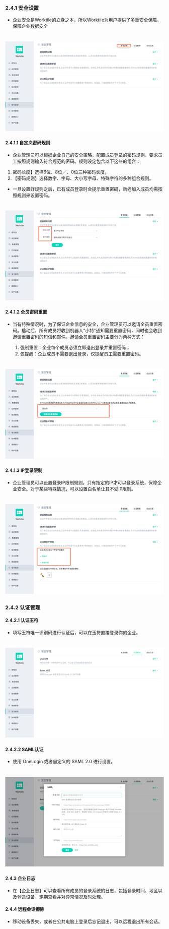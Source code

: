 ### 2.4.1 安全设置
* 企业安全是Worktile的立身之本，所以Worktile为用户提供了多重安全保障，保障企业数据安全

# ![](/assets/7.1安全设置.png)

#### 2.4.1.1 自定义密码规则
* 企业管理员可以根据企业自己的安全策略，配置成员登录的密码规则，要求员工按照规则输入符合规范的密码。规则设定包含以下这些的组合：

 1)  密码长度】选择6位、8位／、0位三种密码长度。
 2) 【密码规则】选择数字、字母、大小写字母、特殊字符的多种组合规则。
 
* 一旦设置好规则之后，已有成员登录时会提示重置密码，新老加入成员均需按照规则来设置密码。

# ![](/assets/7.1.1自定义密码规则.png)

#### 2.4.1.2 全员密码重置
* 当有特殊情况时，为了保证企业信息的安全，企业管理员可以邀请全员重置密码。启动后，所有成员将收到机器人“小特”通知需要重置密码，同时也会收到邀请重置密码的短信和邮件。邀请全员重置密码主要分为两种方式：

  1) 强制重置：企业每个成员必须立即退出登录并重置密码；
  2) 仅提醒：企业成员不需要退出登录，仅提醒员工需要重置密码。
  
# ![](/assets/7.1.2全员密码重置.png)

#### 2.4.1.3 IP登录限制
* 企业管理员可以设置登录IP限制规则，只有指定的IP才可以登录系统，保障企业安全。对于某些特殊情况，可以设置白名单让其不受IP限制。

# ![](/assets/7.1.3IP登陆限制.png)

### 2.4.2 认证管理
#### 2.4.2.1 认证玉符
* 填写玉符唯一识别码进行认证后，可以在玉符直接登录你的企业。

# ![](/assets/7.2.1认证玉符.png)

#### 2.4.2.2 SAML认证
* 使用 OneLogin 或者自定义的 SAML 2.0 进行设置。

# ![](/assets/7.2.2SAML认证.png)

#### 2.4.3 企业日志
* 在【企业日志】可以查看所有成员的登录系统的日志，包括登录时间、地区以及登录设备，定期查看并对异常情况及时处理。

#### 2.4.4 远程会话擦除
* 移动设备丢失，或者在公共电脑上登录后忘记退出，可以远程退出所有会话。


